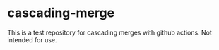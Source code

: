 # cascading-merge

This is a test repository for cascading merges with github actions. Not intended for use.